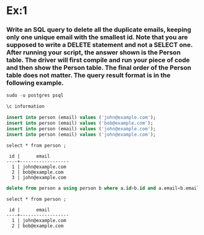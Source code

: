 # Ex:1

### Write an SQL query to delete all the duplicate emails, keeping only one unique email with the smallest id. Note that you are supposed to write a DELETE statement and not a SELECT one. After running your script, the answer shown is the Person table. The driver will first compile and run your piece of code and then show the Person table. The final order of the Person table does not matter. The query result format is in the following example.


```sql
sudo -u postgres psql 
``` 
```sql
\c information
```
```sql
insert into person (email) values ('john@example.com');
insert into person (email) values ('bob@example.com');
insert into person (email) values ('john@example.com');
insert into person (email) values ('john@example.com');
```

```
select * from person ;

 id |      email       
----+------------------
  1 | john@example.com
  2 | bob@example.com
  3 | john@example.com
```

```sql
delete from person a using person b where a.id>b.id and a.email=b.email;
```
```
select * from person ;

 id |      email       
----+------------------
  1 | john@example.com
  2 | bob@example.com
```
